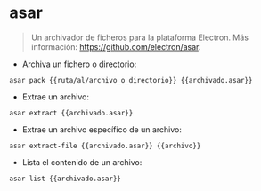 # asar

> Un archivador de ficheros para la plataforma Electron.
> Más información: <https://github.com/electron/asar>.

- Archiva un fichero o directorio:

`asar pack {{ruta/al/archivo_o_directorio}} {{archivado.asar}}`

- Extrae un archivo:

`asar extract {{archivado.asar}}`

- Extrae un archivo específico de un archivo:

`asar extract-file {{archivado.asar}} {{archivo}}`

- Lista el contenido de un archivo:

`asar list {{archivado.asar}}`
